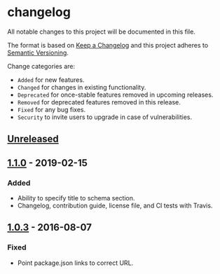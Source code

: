 # changelog

All notable changes to this project will be documented in this file.

The format is based on [Keep a Changelog](http://keepachangelog.com/en/1.0.0/)
and this project adheres to [Semantic Versioning](http://semver.org/spec/v2.0.0.html).

Change categories are:

* `Added` for new features.
* `Changed` for changes in existing functionality.
* `Deprecated` for once-stable features removed in upcoming releases.
* `Removed` for deprecated features removed in this release.
* `Fixed` for any bug fixes.
* `Security` to invite users to upgrade in case of vulnerabilities.

## [Unreleased]

## [1.1.0] - 2019-02-15
### Added
- Ability to specify title to schema section.
- Changelog, contribution guide, license file, and CI tests with Travis.

## [1.0.3] - 2016-08-07
### Fixed
- Point package.json links to correct URL.

[Unreleased]: https://github.com/saibotsivad/json-schema-to-markdown/compare/v1.1.0...HEAD
[1.1.0]: https://github.com/saibotsivad/json-schema-to-markdown/compare/v1.0.3...v1.1.0
[1.0.3]: https://github.com/saibotsivad/json-schema-to-markdown/compare/v1.0.2...v1.0.3
